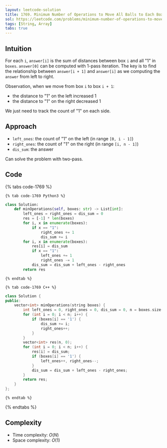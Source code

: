 ```yaml
---
layout: leetcode-solution
title: 1769. Minimum Number of Operations to Move All Balls to Each Box
sol: https://leetcode.com/problems/minimum-number-of-operations-to-move-all-balls-to-each-box/solutions/6237021/python3-c-two-pass-o-n
tags: [String, Array]
tabs: true
---
```


## Intuition
For each `i`, `answer[i]` is the sum of distances between box `i` and all "1" in `boxes`. `answer[0]` can be computed with 1-pass iteration. The key is to find the relationship between `answer[i + 1]` and `answer[i]` as we computing the `answer` from left to right.

Observation, when we move from box `i` to box `i + 1`:
- the distance to "1" on the left increased 1
- the distance to "1" on the right decreased 1

We just need to track the count of "1" on each side.

## Approach
- `left_ones`: the count of "1" on the left (in range `[0, i - 1]`)
- `right_ones`: the count of "1" on the right (in range `[i, n - 1]`)
- `dis_sum`: the answer

Can solve the problem with two-pass.

## Code
{% tabs code-1769 %}

    {% tab code-1769 Python3 %}
```py
class Solution:
    def minOperations(self, boxes: str) -> List[int]:
        left_ones = right_ones = dis_sum = 0
        res = [-1] * len(boxes)
        for i, x in enumerate(boxes):
            if x == "1":
                right_ones += 1
                dis_sum += i
        for i, x in enumerate(boxes):
            res[i] = dis_sum
            if x == "1":
                left_ones += 1
                right_ones -= 1
            dis_sum = dis_sum + left_ones - right_ones
        return res
```
    {% endtab %}

    {% tab code-1769 C++ %}
```c++
class Solution {
public:
    vector<int> minOperations(string boxes) {
        int left_ones = 0, right_ones = 0, dis_sum = 0, n = boxes.size();
        for (int i = 0; i < n; i++) {
            if (boxes[i] == '1') {
                dis_sum += i;
                right_ones++;
            }
        }
        vector<int> res(n, 0);
        for (int i = 0; i < n; i++) {
            res[i] = dis_sum;
            if (boxes[i] == '1') {
                left_ones++, right_ones--;
            }
            dis_sum = dis_sum + left_ones - right_ones;
        }
        return res;
    }
};
```
    {% endtab %}
{% endtabs %}

## Complexity
- Time complexity: $O(N)$
- Space complexity: $O(1)$